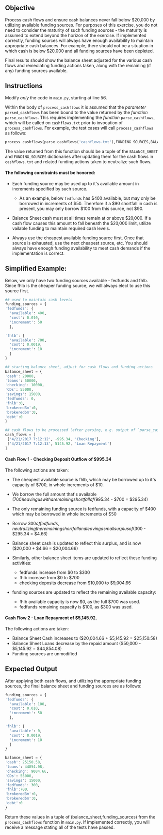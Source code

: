 ## Objective
Process cash flows and ensure cash balances never fall below $20,000 by utilizing available funding sources.  For purposes of this exercise, you do not need to consider the maturity of such funding sources - the maturity is assumed to extend beyond the horizon of the exercise.  If implemented correctly, funding sources will always have enough availability to maintain appropriate cash balances.  For example,  there should not be a situation in which cash is below $20,000 and all funding sources have been depleted. 

Final results should show the balance sheet adjusted for the various cash flows and remediating funding actions taken, along with the remaining (if any) funding sources available.

## Instructions
Modify *only* the code in `main.py`, starting at line 56.  

Within the body of `process_cashflows` it is assumed that the *parameter* `parsed_cashflows` has been bound to the value returned by the *function* `parse_cashflows`. This requires implementing the *function* `parse_cashflows`, which will be called on `cashflows.txt` prior to invocation of `process_cashflows`. For example, the test cases will call `process_cashflows` as follows:

```python
process_cashflows(parse_cashflows('cashflows.txt'),FUNDING_SOURCES,BALANCE_SHEET)
```

The value returned from this function should be a tuple of the `BALANCE_SHEET` and `FUNDING_SOURCES` dictionaries after updating them for the cash flows in `cashflows.txt` and related funding actions taken to neutralize such flows.

#### The following constraints must be honored:
- Each funding source may be used up to it's available amount in increments specified by such source.
  - As an example, below `fedfunds` has $400 available, but may only be borrowed in increments of $50.  Therefore if a $90 shortfall in cash is present, you may only borrow $100 from this source, not $90.

- Balance Sheet cash must at all times remain at or above $20,000.  If a cash flow causes this amount to fall beneath the $20,000 limit, utilize vailable funding to maintain required cash levels.

- Always use the cheapest available funding source first.  Once that
source is exhausted, use the next cheapest source, etc.  You should always have enough funding availability to meet cash demands if the implementation is correct.   
 
## Simplified Example:
Below, we only have two funding sources available - fedfunds and fhlb.  Since fhlb is the cheaper funding source, we will always elect to use this source first.
``` python
## used to maintain cash levels
funding_sources = {
'fedfunds': {
  'available': 400,
  'cost': 0.010,
  'increment': 50
  },

'fhlb': {
  'available': 700,
  'cost': 0.0019,
  'increment': 10
  }
}

## starting balance sheet, adjust for cash flows and funding actions
balance_sheet = {
'cash': 20000,
'loans': 50000,
'checking': 10000,
'CDs': 55000,
'savings': 15000,
'fedfunds': 0,
'fhlb':0,
'brokered3m':0,
'brokered5m':0,
'debt':0
}

## cash flows to be processed (after parsing, e.g. output of `parse_cashflows`)
cash_flows = [
 ['4/21/2017 7:12:12', -995.34, 'Checking'],
 ['4/21/2017 7:12:13', 5145.92, 'Loan Repayment']
]
```
#### Cash Flow 1 - Checking Deposit Outflow of $995.34
The following actions are taken:

- The cheapest available source is fhlb, which may be borrowed up to it's capacity of $700, in whole increments of $10.  

- We borrow the full amount that's available ($700) leaving us with a remaining shortfall of ($995.34 - $700 = $295.34)

- The only remaining funding source is fedfunds, with a capacity of $400 which may be borrowed in whole increments of $50

- Borrow $300 of fed funds, neutralizing the remaining shortfall and leaving a small surplus of ($300 - $295.34 = $4.66)

- Balance sheet cash is updated to reflect this surplus, and is now ($20,000 + $4.66 = $20,004.66)

- Similarly, other balance sheet items are updated to reflect these funding activities: 
  - fedfunds increase from $0 to $300
  - fhlb increase from $0 to $700
  - checking deposits decrease from $10,000 to $9,004.66
 
- funding sources are updated to reflect the remaining available capacity:
  - fhlb available capacity is now $0, as the full $700 was used.
  - fedfunds remaining capacity is $100, as $300 was used.

#### Cash Flow 2 - Loan Repayment of $5,145.92. 
The following actions are taken: 

- Balance Sheet Cash increases to ($20,004.66 + $5,145.92 = $25,150.58)
- Balance Sheet Loans decrease by the repaid amount ($50,000 - $5,145.92 = $44,854.08)
- Funding sources are unmodified

## Expected Output

After applying both cash flows, and utilizing the appropriate funding sources, the final balance sheet and funding sources are as follows:

``` python
funding_sources = {
'fedfunds': {
  'available': 100,
  'cost': 0.010,
  'increment': 50
  },

'fhlb': {
  'available': 0,
  'cost': 0.0019,
  'increment': 10
  }
}

balance_sheet = {
'cash': 25150.58,
'loans': 44854.08,
'checking': 9004.66,
'CDs': 55000,
'savings': 15000,
'fedfunds': 300,
'fhlb':700,
'brokered3m':0,
'brokered5m':0,
'debt':0
}
```
Return these values in a tuple of (balance_sheet,funding_sources) from the `process_cashflows` function in `main.py`.  If implemented correctly, you will receive a message stating all of the tests have passed.

